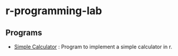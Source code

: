 # r-programming-lab

## Programs

- [Simple Calculator](./simplecal.r) : Program to implement a simple calculator in r.
